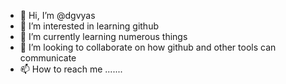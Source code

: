 - 👋 Hi, I’m @dgvyas
- 👀 I’m interested in learning github
- 🌱 I’m currently learning numerous things
- 💞️ I’m looking to collaborate on how github and other tools can communicate
- 📫 How to reach me .......

<!---
dgvyas/dgvyas is a ✨ special ✨ repository because its `README.md` (this file) appears on your GitHub profile.
You can click the Preview link to take a look at your changes.
--->
